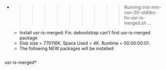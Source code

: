* >>>>>>>>> Running inst-min-con-00-oldlibs-fix-usr-is-merged.sh ...
  * Install usr-is-merged: Fix: debootstrap can't find usr-is-merged package
  * Disk size = 770116K. Space Used = 4K. Runtime = 00:00:00:01.
  * The following NEW packages will be installed:
  ```bash
usr-is-merged*
  ```
